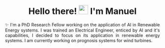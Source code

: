 
<h1 align="center"> Hello there! <img src="https://media.giphy.com/media/hvRJCLFzcasrR4ia7z/giphy.gif" width="30px"> I'm Manuel</h1>

<p align="justify">✨ I'm a PhD Research Fellow working on the application of AI in Renewable Energy systems. I was trained an Electrical Engineer, enticed by AI and it's capabilities, I decided to focus on its application in renewable energy systems. I am currently working on prognosis systems for wind turbines.</p>
